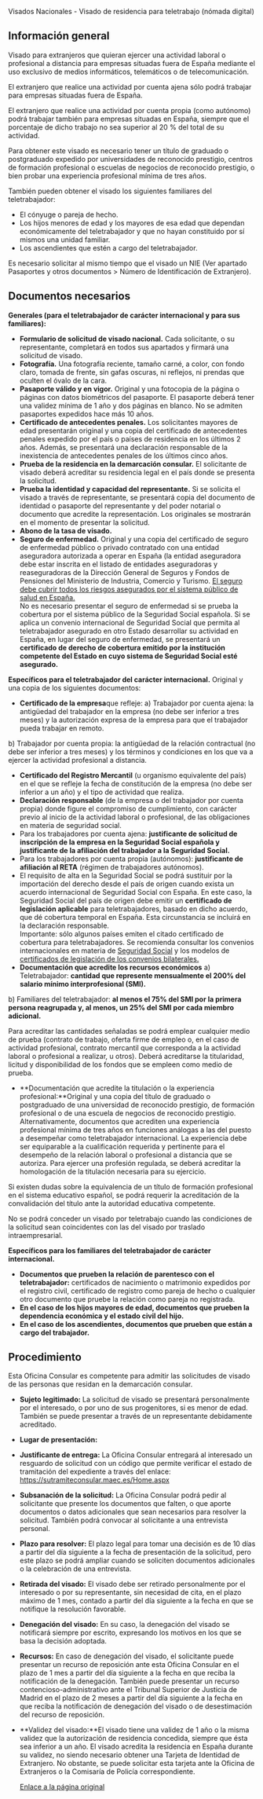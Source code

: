  Visados Nacionales - Visado de residencia para teletrabajo (nómada digital)

  Información general
-------------------

 Visado para extranjeros que quieran ejercer una actividad laboral o profesional a distancia para empresas situadas fuera de España mediante el uso exclusivo de medios informáticos, telemáticos o de telecomunicación.

 El extranjero que realice una actividad por cuenta ajena sólo podrá trabajar para empresas situadas fuera de España. 

 El extranjero que realice una actividad por cuenta propia (como autónomo) podrá trabajar también para empresas situadas en España, siempre que el porcentaje de dicho trabajo no sea superior al 20 % del total de su actividad.

 Para obtener este visado es necesario tener un título de graduado o postgraduado expedido por universidades de reconocido prestigio, centros de formación profesional o escuelas de negocios de reconocido prestigio, o bien probar una experiencia profesional mínima de tres años.

 También pueden obtener el visado los siguientes familiares del teletrabajador: 

* El cónyuge o pareja de hecho.
* Los hijos menores de edad y los mayores de esa edad que dependan económicamente del teletrabajador y que no hayan constituido por sí mismos una unidad familiar.
* Los ascendientes que estén a cargo del teletrabajador.

 Es necesario solicitar al mismo tiempo que el visado un NIE (Ver apartado Pasaportes y otros documentos > Número de Identificación de Extranjero).

 Documentos necesarios
---------------------

 **Generales (para el teletrabajador de carácter internacional y para sus familiares):** 

 * **Formulario de solicitud de visado nacional.** Cada solicitante, o su representante, completará en todos sus apartados y firmará una solicitud de visado.
* **Fotografía.** Una fotografía reciente, tamaño carné, a color, con fondo claro, tomada de frente, sin gafas oscuras, ni reflejos, ni prendas que oculten el óvalo de la cara.
* **Pasaporte válido y en vigor.** Original y una fotocopia de la página o páginas con datos biométricos del pasaporte. El pasaporte deberá tener una validez mínima de 1 año y dos páginas en blanco. No se admiten pasaportes expedidos hace más 10 años.
* **Certificado de antecedentes penales.** Los solicitantes mayores de edad presentarán original y una copia del certificado de antecedentes penales expedido por el país o países de residencia en los últimos 2 años. Además, se presentará una declaración responsable de la inexistencia de antecedentes penales de los últimos cinco años.
* **Prueba de la residencia en la demarcación consular.** El solicitante de visado deberá acreditar su residencia legal en el país donde se presenta la solicitud.
* **Prueba la identidad y capacidad del representante.** Si se solicita el visado a través de representante, se presentará copia del documento de identidad o pasaporte del representante y del poder notarial o documento que acredite la representación. Los originales se mostrarán en el momento de presentar la solicitud.
* **Abono de la tasa de visado.**
* **Seguro de enfermedad.** Original y una copia del certificado de seguro de enfermedad público o privado contratado con una entidad aseguradora autorizada a operar en España (la entidad aseguradora debe estar inscrita en el listado de entidades aseguradoras y reaseguradoras de la Dirección General de Seguros y Fondos de Pensiones del Ministerio de Industria, Comercio y Turismo.  [El seguro debe cubrir todos los riesgos asegurados por el sistema público de salud en España.](http://www.dgsfp.mineco.es/es/Consumidor/RegistrosPublicos/Paginas/Aseguradoras.aspx)   
 No es necesario presentar el seguro de enfermedad si se prueba la cobertura por el sistema público de la Seguridad Social española. Si se aplica un convenio internacional de Seguridad Social que permita al teletrabajador asegurado en otro Estado desarrollar su actividad en España, en lugar del seguro de enfermedad, se presentará un **certificado de derecho de cobertura emitido por la institución competente del Estado en cuyo sistema de Seguridad Social esté asegurado.**

 **Específicos para el teletrabajador del carácter internacional.** Original y una copia de los siguientes documentos:

 * **Certificado de la empresa**que refleje: a) Trabajador por cuenta ajena: la antigüedad del trabajador en la empresa (no debe ser inferior a tres meses) y la autorización expresa de la empresa para que el trabajador pueda trabajar en remoto.

 b) Trabajador por cuenta propia: la antigüedad de la relación contractual (no debe ser inferior a tres meses) y los términos y condiciones en los que va a ejercer la actividad profesional a distancia.
* **Certificado del Registro Mercantil** (u organismo equivalente del país) en el que se refleje la fecha de constitución de la empresa (no debe ser inferior a un año) y el tipo de actividad que realiza.
* **Declaración responsable** (de la empresa o del trabajador por cuenta propia) donde figure el compromiso de cumplimiento, con carácter previo al inicio de la actividad laboral o profesional, de las obligaciones en materia de seguridad social.
* Para los trabajadores por cuenta ajena: **justificante de solicitud de inscripción de la empresa en la Seguridad Social española y justificante de la afiliación del trabajador a la Seguridad Social.**
* Para los trabajadores por cuenta propia (autónomos): **justificante de afiliación al RETA** (régimen de trabajadores autónomos).
* El requisito de alta en la Seguridad Social se podrá sustituir por la importación del derecho desde el país de origen cuando exista un acuerdo internacional de Seguridad Social con España. En este caso, la Seguridad Social del país de origen debe emitir un **certificado de legislación aplicable** para teletrabajadores, basado en dicho acuerdo, que dé cobertura temporal en España. Esta circunstancia se incluirá en la declaración responsable.   
 Importante: sólo algunos países emiten el citado certificado de cobertura para teletrabajadores. Se recomienda consultar los convenios internacionales en materia de  [Seguridad Social](https://www.seg-social.es/wps/portal/wss/internet/InformacionUtil/32078/32253) y los modelos de [certificados de legislación de los convenios bilaterales.](https://www.seg-social.es/wps/portal/wss/internet/InformacionUtil/32078/38626/38627)
* **Documentación que acredite los recursos económicos** a) Teletrabajador: **cantidad que represente mensualmente el 200% del salario mínimo interprofesional (SMI).**

 b) Familiares del teletrabajador: **al menos el 75% del SMI por la primera persona reagrupada y, al menos, un 25% del SMI por cada miembro adicional.**

 Para acreditar las cantidades señaladas se podrá emplear cualquier medio de prueba (contrato de trabajo, oferta firme de empleo o, en el caso de actividad profesional, contrato mercantil que corresponda a la actividad laboral o profesional a realizar, u otros). Deberá acreditarse la titularidad, licitud y disponibilidad de los fondos que se empleen como medio de prueba.
* **Documentación que acredite la titulación o la experiencia profesional:**Original y una copia del título de graduado o postgraduado de una universidad de reconocido prestigio, de formación profesional o de una escuela de negocios de reconocido prestigio. Alternativamente, documentos que acrediten una experiencia profesional mínima de tres años en funciones análogas a las del puesto a desempeñar como teletrabajador internacional. La experiencia debe ser equiparable a la cualificación requerida y pertinente para el desempeño de la relación laboral o profesional a distancia que se autoriza. Para ejercer una profesión regulada, se deberá acreditar la homologación de la titulación necesaria para su ejercicio. 

 Si existen dudas sobre la equivalencia de un título de formación profesional en el sistema educativo español, se podrá requerir la acreditación de la convalidación del título ante la autoridad educativa competente.

 No se podrá conceder un visado por teletrabajo cuando las condiciones de la solicitud sean coincidentes con las del visado por traslado intraempresarial.

 **Específicos para los familiares del teletrabajador de carácter internacional.**

 * **Documentos que prueben la relación de parentesco con el teletrabajador:** certificados de nacimiento o matrimonio expedidos por el registro civil, certificado de registro como pareja de hecho o cualquier otro documento que pruebe la relación como pareja no registrada.
* **En el caso de los hijos mayores de edad, documentos que prueben la dependencia económica y el estado civil del hijo.**
* **En el caso de los ascendientes, documentos que prueben que están a cargo del trabajador.**

 Procedimiento
-------------

 Esta Oficina Consular es competente para admitir las solicitudes de visado de las personas que residan en la demarcación consular.

 * **Sujeto legitimado:** La solicitud de visado se presentará personalmente por el interesado, o por uno de sus progenitores, si es menor de edad. También se puede presentar a través de un representante debidamente acreditado.
* **Lugar de presentación:**
* **Justificante de entrega:** La Oficina Consular entregará al interesado un resguardo de solicitud con un código que permite verificar el estado de tramitación del expediente a través del enlace: <https://sutramiteconsular.maec.es/Home.aspx>
* **Subsanación de la solicitud:** La Oficina Consular podrá pedir al solicitante que presente los documentos que falten, o que aporte documentos o datos adicionales que sean necesarios para resolver la solicitud. También podrá convocar al solicitante a una entrevista personal.
* **Plazo para resolver:** El plazo legal para tomar una decisión es de 10 días a partir del día siguiente a la fecha de presentación de la solicitud, pero este plazo se podrá ampliar cuando se soliciten documentos adicionales o la celebración de una entrevista.
* **Retirada del visado:** El visado debe ser retirado personalmente por el interesado o por su representante, sin necesidad de cita, en el plazo máximo de 1 mes, contado a partir del día siguiente a la fecha en que se notifique la resolución favorable.
* **Denegación del visado:** En su caso, la denegación del visado se notificará siempre por escrito, expresando los motivos en los que se basa la decisión adoptada.
* **Recursos:** En caso de denegación del visado, el solicitante puede presentar un recurso de reposición ante esta Oficina Consular en el plazo de 1 mes a partir del día siguiente a la fecha en que reciba la notificación de la denegación. También puede presentar un recurso contencioso-administrativo ante el Tribunal Superior de Justicia de Madrid en el plazo de 2 meses a partir del día siguiente a la fecha en que reciba la notificación de denegación del visado o de desestimación del recurso de reposición.
* **Validez del visado:**El visado tiene una validez de 1 año o la misma validez que la autorización de residencia concedida, siempre que ésta sea inferior a un año. El visado acredita la residencia en España durante su validez, no siendo necesario obtener una Tarjeta de Identidad de Extranjero. No obstante, se puede solicitar esta tarjeta ante la Oficina de Extranjeros o la Comisaría de Policía correspondiente.

  [Enlace a la página original](https://www.exteriores.gob.es/Consulados/amsterdam/es/ServiciosConsulares/Paginas/index.aspx?scco=Pa%C3%ADses+Bajos&scd=9&scca=Visados&scs=Visados%20Nacionales%20-%20Visado%20de%20residencia%20para%20teletrabajo%20%28n%C3%B3mada%20digital%29)